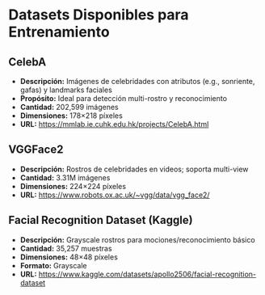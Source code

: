 # Datasets Disponibles para Entrenamiento

## CelebA
- **Descripción:** Imágenes de celebridades con atributos (e.g., sonriente, gafas) y landmarks faciales
- **Propósito:** Ideal para detección multi-rostro y reconocimiento
- **Cantidad:** 202,599 imágenes
- **Dimensiones:** 178×218 píxeles
- **URL:** https://mmlab.ie.cuhk.edu.hk/projects/CelebA.html

## VGGFace2
- **Descripción:** Rostros de celebridades en videos; soporta multi-view
- **Cantidad:** 3.31M imágenes
- **Dimensiones:** 224×224 píxeles
- **URL:** https://www.robots.ox.ac.uk/~vgg/data/vgg_face2/

## Facial Recognition Dataset (Kaggle)
- **Descripción:** Grayscale rostros para mociones/reconocimiento básico
- **Cantidad:** 35,257 muestras
- **Dimensiones:** 48×48 píxeles
- **Formato:** Grayscale
- **URL:** https://www.kaggle.com/datasets/apollo2506/facial-recognition-dataset